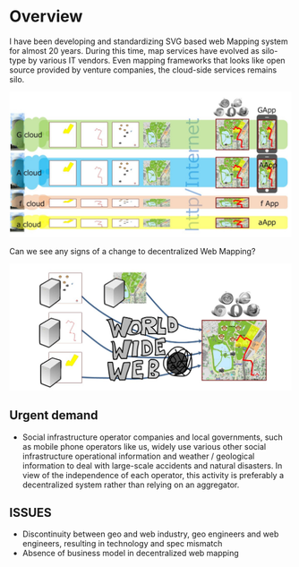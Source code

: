 # Overview
I have been developing and standardizing SVG based web Mapping system for almost 20 years.
During this time, map services have evolved as silo-type by various IT vendors. Even mapping frameworks that looks like open source provided by venture companies, the cloud-side services remains silo.

![silo mapping services](imgs/siloMap.jpg)

Can we see any signs of a change to decentralized Web Mapping?

![decentralized Web Mapping](imgs/decentralizedWebMapping.jpg)

## Urgent demand
- Social infrastructure operator companies and local governments, such as mobile phone operators like us, widely use various other social infrastructure operational information and weather / geological information to deal with large-scale accidents and natural disasters. In view of the independence of each operator, this activity is preferably a decentralized system rather than relying on an aggregator.

## ISSUES

- Discontinuity between geo and web industry, geo engineers and web engineers, resulting in technology and spec mismatch
- Absence of business model in decentralized web mapping
